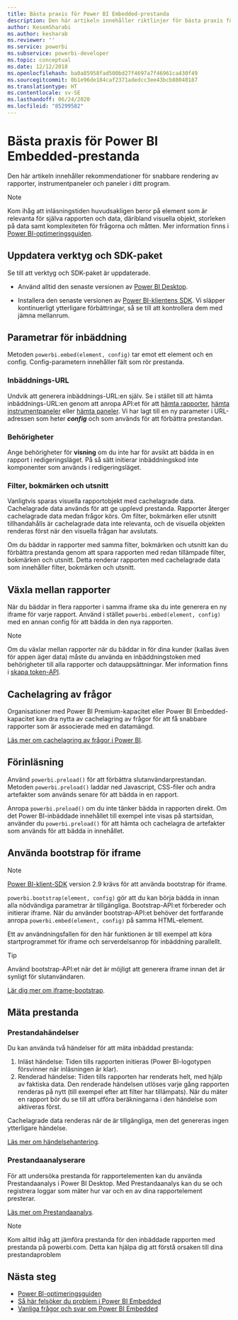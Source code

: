 ```yaml
---
title: Bästa praxis för Power BI Embedded-prestanda
description: Den här artikeln innehåller riktlinjer för bästa praxis för inbäddad analys
author: KesemSharabi
ms.author: kesharab
ms.reviewer: ''
ms.service: powerbi
ms.subservice: powerbi-developer
ms.topic: conceptual
ms.date: 12/12/2018
ms.openlocfilehash: ba0a85958fad500bd27f4697a7f46961ca430f49
ms.sourcegitcommit: 0b1e96de184caf2371adedcc3ee43bcb88048187
ms.translationtype: HT
ms.contentlocale: sv-SE
ms.lasthandoff: 06/24/2020
ms.locfileid: "85299582"
---
```

# <a name="power-bi-embedded-performance-best-practices"></a>Bästa praxis för Power BI Embedded-prestanda

Den här artikeln innehåller rekommendationer för snabbare rendering av rapporter, instrumentpaneler och paneler i ditt program.

> [!Note]
> Kom ihåg att inläsningstiden huvudsakligen beror på element som är relevanta för själva rapporten och data, däribland visuella objekt, storleken på data samt komplexiteten för frågorna och måtten. Mer information finns i [Power BI-optimeringsguiden](../../guidance/power-bi-optimization.md).

## <a name="update-tools-and-sdk-packages"></a>Uppdatera verktyg och SDK-paket

Se till att verktyg och SDK-paket är uppdaterade.

* Använd alltid den senaste versionen av [Power BI Desktop](https://powerbi.microsoft.com/desktop/).

* Installera den senaste versionen av [Power BI-klientens SDK](https://github.com/Microsoft/PowerBI-JavaScript). Vi släpper kontinuerligt ytterligare förbättringar, så se till att kontrollera dem med jämna mellanrum.

## <a name="embed-parameters"></a>Parametrar för inbäddning

Metoden `powerbi.embed(element, config)` tar emot ett element och en config. Config-parametern innehåller fält som rör prestanda.

### <a name="embed-url"></a>Inbäddnings-URL

Undvik att generera inbäddnings-URL:en själv. Se i stället till att hämta inbäddnings-URL:en genom att anropa API:et för att [hämta rapporter](/rest/api/power-bi/reports/getreportsingroup), [hämta instrumentpaneler](/rest/api/power-bi/dashboards/getdashboardsingroup) eller [hämta paneler](/rest/api/power-bi/dashboards/gettilesingroup). Vi har lagt till en ny parameter i URL-adressen som heter **_config_** och som används för att förbättra prestandan.

### <a name="permissions"></a>Behörigheter

Ange behörigheter för **visning** om du inte har för avsikt att bädda in en rapport i redigeringsläget. På så sätt initierar inbäddningskod inte komponenter som används i redigeringsläget.

### <a name="filters-bookmarks-and-slicers"></a>Filter, bokmärken och utsnitt

Vanligtvis sparas visuella rapportobjekt med cachelagrade data. Cachelagrade data används för att ge upplevd prestanda. Rapporter återger cachelagrade data medan frågor körs. Om filter, bokmärken eller utsnitt tillhandahålls är cachelagrade data inte relevanta, och de visuella objekten renderas först när den visuella frågan har avslutats.

Om du bäddar in rapporter med samma filter, bokmärken och utsnitt kan du förbättra prestanda genom att spara rapporten med redan tillämpade filter, bokmärken och utsnitt. Detta renderar rapporten med cachelagrade data som innehåller filter, bokmärken och utsnitt.

## <a name="switching-between-reports"></a>Växla mellan rapporter

När du bäddar in flera rapporter i samma iframe ska du inte generera en ny iframe för varje rapport. Använd i stället `powerbi.embed(element, config)` med en annan config för att bädda in den nya rapporten.

> [!NOTE]
> Om du växlar mellan rapporter när du bäddar in för dina kunder (kallas även för appen äger data) måste du använda en inbäddningstoken med behörigheter till alla rapporter och datauppsättningar. Mer information finns i [skapa token-API](https://docs.microsoft.com/rest/api/power-bi/embedtoken/generatetoken).

## <a name="query-caching"></a>Cachelagring av frågor

Organisationer med Power BI Premium-kapacitet eller Power BI Embedded-kapacitet kan dra nytta av cachelagring av frågor för att få snabbare rapporter som är associerade med en datamängd.

[Läs mer om cachelagring av frågor i Power BI](../../connect-data/power-bi-query-caching.md).

## <a name="preload"></a>Förinläsning

Använd `powerbi.preload()` för att förbättra slutanvändarprestandan. Metoden `powerbi.preload()` laddar ned Javascript, CSS-filer och andra artefakter som används senare för att bädda in en rapport.

Anropa `powerbi.preload()` om du inte tänker bädda in rapporten direkt. Om det Power BI-inbäddade innehållet till exempel inte visas på startsidan, använder du `powerbi.preload()` för att hämta och cachelagra de artefakter som används för att bädda in innehållet.

## <a name="bootstrapping-the-iframe"></a>Använda bootstrap för iframe

> [!NOTE]
> [Power BI-klient-SDK](https://github.com/Microsoft/PowerBI-JavaScript) version 2.9 krävs för att använda bootstrap för iframe.

`powerbi.bootstrap(element, config)` gör att du kan börja bädda in innan alla nödvändiga parametrar är tillgängliga. Bootstrap-API:et förbereder och initierar iframe.
När du använder bootstrap-API:et behöver det fortfarande anropa `powerbi.embed(element, config)` på samma HTML-element.

Ett av användningsfallen för den här funktionen är till exempel att köra startprogrammet för iframe och serverdelsanrop för inbäddning parallellt.
> [!TIP]
> Använd bootstrap-API:et när det är möjligt att generera iframe innan det är synligt för slutanvändaren.

[Lär dig mer om iframe-bootstrap](https://github.com/Microsoft/PowerBI-JavaScript/wiki/Bootstrap-For-Better-Performance).

## <a name="measure-performance"></a>Mäta prestanda

### <a name="performance-events"></a>Prestandahändelser

Du kan använda två händelser för att mäta inbäddad prestanda:

1. Inläst händelse: Tiden tills rapporten initieras (Power BI-logotypen försvinner när inläsningen är klar).
2. Renderad händelse: Tiden tills rapporten har renderats helt, med hjälp av faktiska data. Den renderade händelsen utlöses varje gång rapporten renderas på nytt (till exempel efter att filter har tillämpats). När du mäter en rapport bör du se till att utföra beräkningarna i den händelse som aktiveras först.

Cachelagrade data renderas när de är tillgängliga, men det genereras ingen ytterligare händelse.

[Läs mer om händelsehantering](https://github.com/Microsoft/PowerBI-JavaScript/wiki/Handling-Events).

### <a name="performance-analyzer"></a>Prestandaanalyserare

För att undersöka prestanda för rapportelementen kan du använda Prestandaanalys i Power BI Desktop.
Med Prestandaanalys kan du se och registrera loggar som mäter hur var och en av dina rapportelement presterar.

[Läs mer om Prestandaanalys](../../create-reports/desktop-performance-analyzer.md).

> [!NOTE]
> Kom alltid ihåg att jämföra prestanda för den inbäddade rapporten med prestanda på powerbi.com. Detta kan hjälpa dig att förstå orsaken till dina prestandaproblem

## <a name="next-steps"></a>Nästa steg

* [Power BI-optimeringsguiden](../../guidance/power-bi-optimization.md)
* [Så här felsöker du problem i Power BI Embedded](embedded-troubleshoot.md)
* [Vanliga frågor och svar om Power BI Embedded](embedded-faq.md)
